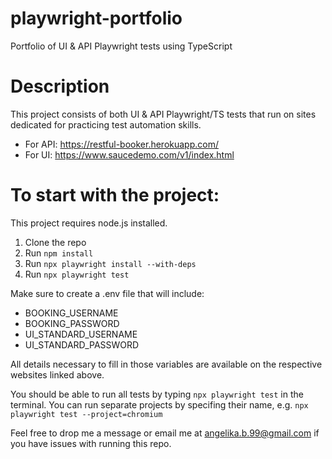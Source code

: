 # playwright-portfolio

Portfolio of UI &amp; API Playwright tests using TypeScript

# Description

This project consists of both UI & API Playwright/TS tests that run on sites dedicated for practicing test automation skills.

- For API: https://restful-booker.herokuapp.com/
- For UI: https://www.saucedemo.com/v1/index.html

# To start with the project:

This project requires node.js installed.

1. Clone the repo
2. Run `npm install`
3. Run `npx playwright install --with-deps`
4. Run `npx playwright test`

Make sure to create a .env file that will include:

- BOOKING_USERNAME
- BOOKING_PASSWORD
- UI_STANDARD_USERNAME
- UI_STANDARD_PASSWORD

All details necessary to fill in those variables are available on the respective websites linked above.

You should be able to run all tests by typing `npx playwright test` in the terminal. You can run separate projects by specifing their name, e.g. `npx playwright test --project=chromium`

Feel free to drop me a message or email me at angelika.b.99@gmail.com if you have issues with running this repo.
